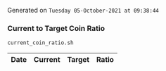Generated on `Tuesday 05-October-2021 at 09:38:44`

### Current to Target Coin Ratio
`current_coin_ratio.sh`

Date|Current|Target|Ratio
---|---|---|---
